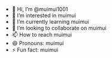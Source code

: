 - 👋 Hi, I’m @muimui1001
- 👀 I’m interested in muimui
- 🌱 I’m currently learning muimui
- 💞️ I’m looking to collaborate on muimui
- 📫 How to reach muimui
- 😄 Pronouns: muimui
- ⚡ Fun fact: muimui

<!---
muimui1001/muimui1001 is a ✨ special ✨ repository because its `README.md` (this file) appears on your GitHub profile.
You can click the Preview link to take a look at your changes.
--->
